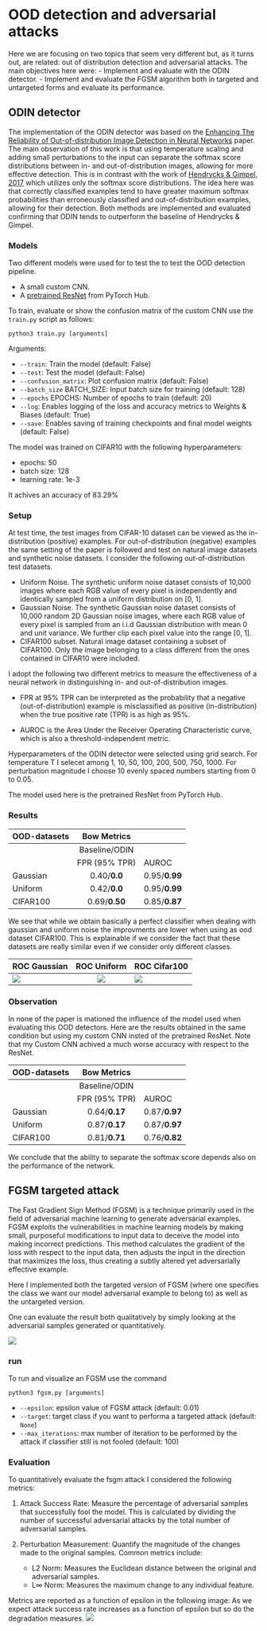 # OOD detection and adversarial attacks

Here we are focusing on two topics that seem very different but, as it turns out, are related: out of distribution detection and adversarial attacks. The main objectives here were:
    - Implement and evaluate with the ODIN detector.
    - Implement and evaluate the FGSM algorithm both in targeted and untargeted forms and evaluate its performance.

## ODIN detector

The implementation of the ODIN detector was based on the [Enhancing The Reliability of Out-of-distribution Image Detection in Neural Networks](https://arxiv.org/abs/1706.02690) paper. The main  observation of this work is that using temperature scaling and adding small perturbations to the input can separate the softmax score distributions between in- and out-of-distribution images, allowing for more effective detection. This is in contrast with the work of [Hendrycks & Gimpel, 2017](https://arxiv.org/abs/1610.02136) which utilizes only the softmax score distributions. The idea here was that correctly classified examples tend to have greater maximum softmax probabilities than erroneously classified and out-of-distribution examples, allowing for their detection. Both methods are implemented and evaluated confirming that ODIN tends to outperform the baseline of Hendrycks & Gimpel.

### Models

Two different models were used for to test the to test the OOD detection pipeline.

- A small custom CNN.
- A [pretrained ResNet](https://github.com/chenyaofo/pytorch-cifar-models) from PyTorch Hub. 


To train, evaluate or show the confusion matrix of the custom CNN use the ```train.py``` script as follows:

```python3 train.py [arguments]```

Arguments:

- ```--train```: Train the model (default: False)
- ```--test```: Test the model (default: False)
- ```--confusion_matrix```: Plot confusion matrix (default: False)
- ```--batch_size``` BATCH_SIZE: Input batch size for training (default: 128)
- ```--epochs``` EPOCHS: Number of epochs to train (default: 20)
- ```--log```: Enables logging of the loss and accuracy metrics to Weights & Biases (default: True)
- ```--save```: Enables saving of training checkpoints and final model weights (default: False)

The model was trained on CIFAR10 with the following hyperparameters:

- epochs: 50
- batch size: 128
- learning rate: 1e-3

It achives an accuracy of 83.29%


### Setup
At test time, the test images from CIFAR-10 dataset can be viewed as the in-distribution (positive) examples. For out-of-distribution (negative) examples the same setting of the paper is followed and test on natural image datasets and synthetic noise datasets. I consider the following out-of-distribution test datasets.

- Uniform Noise. The synthetic uniform noise dataset consists of 10,000 images where each RGB
value of every pixel is independently and identically sampled from a uniform distribution on [0, 1].
- Gaussian Noise. The synthetic Gaussian noise dataset consists of 10,000 random 2D Gaussian
noise images, where each RGB value of every pixel is sampled from an i.i.d Gaussian distribution with mean 0 and unit variance. We further clip each pixel value into the range [0, 1].
- CIFAR100 subset. Natural image dataset containing a subset of CIFAR100. Only the image belonging to a class different from the ones contained in CIFAR10 were included.

I adopt the following two different metrics to measure the effectiveness of a neural network in
distinguishing in- and out-of-distribution images.

- FPR at 95% TPR can be interpreted as the probability that a negative (out-of-distribution) example is misclassified as positive (in-distribution) when the true positive rate (TPR) is as high as 95%.

- AUROC is the Area Under the Receiver Operating Characteristic curve, which is also a threshold-independent metric.

Hyperparameters of the ODIN detector were selected using grid search. For temperature T I selecet among 1, 10, 50, 100, 200, 500, 750, 1000. For perturbation magnitude I choose 10 evenly spaced numbers starting from 0 to 0.05.

The model used here is the pretrained ResNet from PyTorch Hub.

### Results

<center>

| OOD-datasets |  Bow Metrics  |       |
|--------------|:-------------:|-------|
|              | Baseline/ODIN |             |
|              | FPR (95% TPR) | AUROC       |
| Gaussian     |0.40/**0.0**   |0.95/**0.99**|
| Uniform      |0.42/**0.0**   |0.95/**0.99**|
| CIFAR100     |0.69/**0.50**   |0.85/**0.87**|

</center>

We see that while we obtain basically a perfect classifier when dealing with gaussian and uniform noise the improvments are lower when using as ood dataset CIFAR100. This is explainable if we consider the fact that these datasets are really similar even if we consider only different classes.

| ROC Gaussian | ROC Uniform | ROC Cifar100      |
|--------------|:-------------:|-------|
|![](/laboratory_4/doc/ROCgaussian.png)|![](/laboratory_4/doc/ROCuniform.png)|![](/laboratory_4/doc/ROCcifar100.png.png)|

### Observation

In none of the paper is mationed the influence of the model used when evaluating this OOD detectors. Here are the results obtained in the same condition but using my custom CNN insted of the pretrained ResNet. Note that my Custom CNN achived a much worse accuracy with respect to the ResNet.

<center>

| OOD-datasets |  Bow Metrics  |       |
|--------------|:-------------:|-------|
|              | Baseline/ODIN |             |
|              | FPR (95% TPR) | AUROC       |
| Gaussian     |0.64/**0.17**   |0.87/**0.97**|
| Uniform      |0.87/**0.17**   |0.87/**0.97**|
| CIFAR100     |0.81/**0.71**   |0.76/**0.82**|

</center>

We conclude that the ability to separate the softmax score depends also on the performance of the network.



## FGSM targeted attack

The Fast Gradient Sign Method (FGSM) is a technique primarily used in the field of adversarial machine learning to generate adversarial examples. FGSM exploits the vulnerabilities in machine learning models by making small, purposeful modifications to input data to deceive the model into making incorrect predictions. This method calculates the gradient of the loss with respect to the input data, then adjusts the input in the direction that maximizes the loss, thus creating a subtly altered yet adversarially effective example.

Here I implemented both the targeted version of FGSM (where one specifies the class we want our model adversarial example to belong to) as well as the untargeted version. 

One can evaluate the result both qualitatively by simply looking at the adversarial samples generated or quantitatively.

![](/laboratory_4/doc/fsgm.png)

### run

To run and visualize an FGSM use the command

```python3 fgsm.py [arguments]```

- ```--epsilon```: epsilon value of FGSM attack (default: 0.01)
- ```--target```: target class if you want to performa a targeted attack (default: ```None```)
- ```--max_iterations```: max number of iteration to be performed by the attack if classifier still is not fooled (default: 100)

### Evaluation

To quantitatively evaluate the fsgm attack I considered the following metrics:

1. Attack Success Rate: Measure the percentage of adversarial samples that successfully fool the model. This is calculated by dividing the number of successful adversarial attacks by the total number of adversarial samples.

2. Perturbation Measurement: Quantify the magnitude of the changes made to the original samples. Common metrics include:

    - L2 Norm: Measures the Euclidean distance between the original and adversarial samples.
    - L∞ Norm: Measures the maximum change to any individual feature.

Metrics are reported as a function of epsilon in the following image:
As we expect attack success rate increases as a function of epsilon but so do the degradation measures.
![](/laboratory_4/doc/fsgm_eval.png)